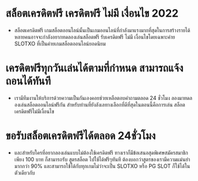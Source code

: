 # สล็อตเครดิตฟรี เครดิตฟรี ไม่มี เงื่อนไข 2022
- สล็อตเครดิตฟรี เกมสล็อตออนไลน์นั้นเป็นเกมออนไลน์ที่กำลังมาแรงมากที่สุดในการสร้างรายได้ หลายคนอาจจะกำลังอยากทดลองเล่นสล็อตฟรี รับเครดิตฟรี ไม่มี เงื่อนไขโดยเฉพาะค่าย SLOTXO ที่เป็นค่ายเกมสล็อตออนไลน์ยอดนิยม  
# เครดิตฟรีทุกวันเล่นได้ตามที่กำหนด สามารถแจ้งถอนได้ทันที  
- เรามีทีมงานให้บริการด้วยความเป็นกันเองคอยช่วยเหลือตอบคำถามตลอด 24 ชั่วโมง ลองมาทดลองเล่นสล็อตออนไลน์ฟรีกัน สำหรับท่านที่ยังลังเลทางเลือกที่ดีที่สุดในตอนนี้คือการเล่น สล็อตเครดิตฟรีไม่มีเงื่อนไข  
# ขอรับสล็อตเครดิตฟรีได้ตลอด 24ชั่วโมง  
- และสำหรับใครที่อยากลองเล่นแบบไม่ต้องใช้เครดิตฟรี ทางเราก็มีข้อเสนอสุดพิเศษสมัครสมาชิกเพียง 100 บาท ก็สามารถรับ สูตรสล็อต ไปใช้ได้ฟรีๆทันที ต้องบอกว่าสูตรของเรามีความแม่นยำมากกว่า 90% และสามารถใช้ได้กับทุกเกมไม่ว่าจะเป็น SLOTXO หรือ PG SLOT ก็ใช้ได้ในตัวเดียวกับ
